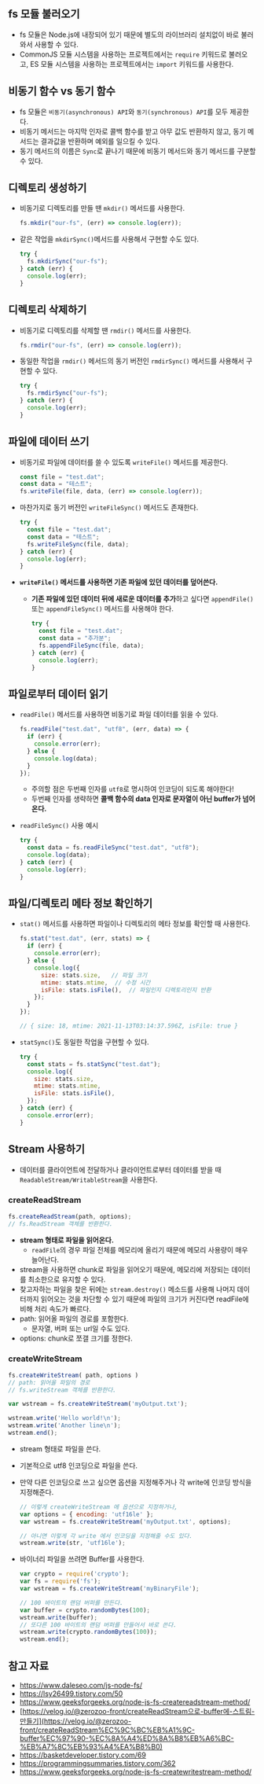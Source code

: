 ## fs 모듈 불러오기

- fs 모듈은 Node.js에 내장되어 있기 때문에 별도의 라이브러리 설치없이 바로 불러와서 사용할 수 있다.
- CommonJS 모듈 시스템을 사용하는 프로젝트에서는 `require` 키워드로 불러오고, ES 모듈 시스템을 사용하는 프로젝트에서는 `import` 키워드를 사용한다.

## 비동기 함수 vs 동기 함수

- fs 모듈은 `비동기(asynchronous) API`와 `동기(synchronous) API`를 모두 제공한다.
- 비동기 메서드는 마지막 인자로 콜백 함수를 받고 아무 값도 반환하지 않고, 동기 메서드는 결과값을 반환하며 예외를 일으킬 수 있다.
- 동기 메서드의 이름은 `Sync`로 끝나기 때문에 비동기 메서드와 동기 메서드를 구분할 수 있다.

## 디렉토리 생성하기

- 비동기로 디렉토리를 만들 땐 `mkdir()` 메서드를 사용한다.
    
    ```jsx
    fs.mkdir("our-fs", (err) => console.log(err));
    ```
    
- 같은 작업을 `mkdirSync()`메서드를 사용해서 구현할 수도 있다.
    
    ```jsx
    try {
      fs.mkdirSync("our-fs");
    } catch (err) {
      console.log(err);
    }
    ```
    

## 디렉토리 삭제하기

- 비동기로 디렉토리를 삭제할 땐 `rmdir()` 메서드를 사용한다.
    
    ```jsx
    fs.rmdir("our-fs", (err) => console.log(err));
    ```
    
- 동일한 작업을 `rmdir()` 메서드의 동기 버전인 `rmdirSync()` 메서드를 사용해서 구현할 수 있다.
    
    ```jsx
    try {
      fs.rmdirSync("our-fs");
    } catch (err) {
      console.log(err);
    }
    ```
    

## 파일에 데이터 쓰기

- 비동기로 파일에 데이터를 쓸 수 있도록 `writeFile()` 메서드를 제공한다.
    
    ```jsx
    const file = "test.dat";
    const data = "테스트";
    fs.writeFile(file, data, (err) => console.log(err));
    ```
    
- 마찬가지로 동기 버전인 `writeFileSync()` 메서드도 존재한다.
    
    ```jsx
    try {
      const file = "test.dat";
      const data = "테스트";
      fs.writeFileSync(file, data);
    } catch (err) {
      console.log(err);
    }
    ```
    
- **`writeFile()` 메서드를 사용하면 기존 파일에 있던 데이터를 덮어쓴다.**
    - **기존 파일에 있던 데이터 뒤에 새로운 데이터를 추가**하고 싶다면 `appendFile()` 또는 `appendFileSync()` 메서드를 사용해야 한다.
        
        ```jsx
        try {
          const file = "test.dat";
          const data = "추가분";
          fs.appendFileSync(file, data);
        } catch (err) {
          console.log(err);
        }
        ```
        

## 파일로부터 데이터 읽기

- `readFile()` 메서드를 사용하면 비동기로 파일 데이터를 읽을 수 있다.
    
    ```jsx
    fs.readFile("test.dat", "utf8", (err, data) => {
      if (err) {
        console.error(err);
      } else {
        console.log(data);
      }
    });
    ```
    
    - 주의할 점은 두번째 인자를 `utf8`로 명시하여 인코딩이 되도록 해야한다!
    - 두번째 인자를 생략하면 **콜백 함수의 data 인자로 문자열이 아닌 buffer가 넘어온다.**
- `readFileSync()` 사용 예시
    
    ```jsx
    try {
      const data = fs.readFileSync("test.dat", "utf8");
      console.log(data);
    } catch (err) {
      console.log(err);
    }
    ```
    

## 파일/디렉토리 메타 정보 확인하기

- `stat()` 메서드를 사용하면 파일이나 디렉토리의 메타 정보를 확인할 때 사용한다.
    
    ```jsx
    fs.stat("test.dat", (err, stats) => {
      if (err) {
        console.error(err);
      } else {
        console.log({
          size: stats.size,   // 파일 크기
          mtime: stats.mtime,  // 수정 시간
          isFile: stats.isFile(),  // 파일인지 디렉토리인지 반환
        });
      }
    });
    
    // { size: 18, mtime: 2021-11-13T03:14:37.596Z, isFile: true }
    ```
    
- `statSync()`도 동일한 작업을 구현할 수 있다.
    
    ```jsx
    try {
      const stats = fs.statSync("test.dat");
      console.log({
        size: stats.size,
        mtime: stats.mtime,
        isFile: stats.isFile(),
      });
    } catch (err) {
      console.error(err);
    }
    ```
    

## Stream 사용하기

- 데이터를 클라이언트에 전달하거나 클라이언트로부터 데이터를 받을 때 `ReadableStream/WritableStream`을 사용한다.

### createReadStream

```jsx
fs.createReadStream(path, options);
// fs.ReadStream 객체를 반환한다.
```

- **stream 형태로 파일을 읽어온다.**
    - `readFile`의 경우 파일 전체를 메모리에 올리기 때문에 메모리 사용량이 매우 늘어난다.
- stream을 사용하면 chunk로 파일을 읽어오기 때문에, 메모리에 저장되는 데이터를 최소한으로 유지할 수 있다.
- 찾고자하는 파일을 찾은 뒤에는 `stream.destroy()` 메소드를 사용해 나머지 데이터까지 읽어오는 것을 차단할 수 있기 때문에 파일의 크기가 커진다면 readFile에 비해 처리 속도가 빠르다.
- path: 읽어올 파일의 경로를 포함한다.
    - 문자열, 버퍼 또는 url일 수도 있다.
- options: chunk로 쪼갤 크기를 정한다.

### createWriteStream

```jsx
fs.createWriteStream( path, options )
// path: 읽어올 파일의 경로
// fs.writeStream 객체를 반환한다.
```

```jsx
var wstream = fs.createWriteStream('myOutput.txt');

wstream.write('Hello world!\n');
wstream.write('Another line\n');
wstream.end();
```

- stream 형태로 파일을 쓴다.
- 기본적으로 utf8 인코딩으로 파일을 쓴다.
- 만약 다른 인코딩으로 쓰고 싶으면 옵션을 지정해주거나 각 write에 인코딩 방식을 지정해준다.
    
    ```jsx
    // 이렇게 createWriteStream 에 옵션으로 지정하거나,
    var options = { encoding: 'utf16le' };
    var wstream = fs.createWriteStream('myOutput.txt', options);
    
    // 아니면 이렇게 각 write 에서 인코딩을 지정해줄 수도 있다.
    wstream.write(str, 'utf16le');
    ```
    
- 바이너리 파일을 쓰려면 Buffer를 사용한다.
    
    ```jsx
    var crypto = require('crypto');
    var fs = require('fs');
    var wstream = fs.createWriteStream('myBinaryFile');
    
    // 100 바이트의 랜덤 버퍼를 만든다.
    var buffer = crypto.randomBytes(100);
    wstream.write(buffer);
    // 또다른 100 바이트의 랜덤 버퍼를 만들어서 바로 쓴다.
    wstream.write(crypto.randomBytes(100));
    wstream.end();
    ```
    

## 참고 자료

- https://www.daleseo.com/js-node-fs/
- https://lsy26499.tistory.com/50
- https://www.geeksforgeeks.org/node-js-fs-createreadstream-method/
- [https://velog.io/@zerozoo-front/createReadStream으로-buffer에-스트림-만들기](https://velog.io/@zerozoo-front/createReadStream%EC%9C%BC%EB%A1%9C-buffer%EC%97%90-%EC%8A%A4%ED%8A%B8%EB%A6%BC-%EB%A7%8C%EB%93%A4%EA%B8%B0)
- https://basketdeveloper.tistory.com/69
- https://programmingsummaries.tistory.com/362
- https://www.geeksforgeeks.org/node-js-fs-createwritestream-method/